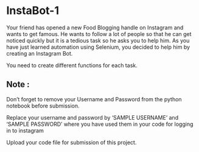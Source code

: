 # InstaBot-1

Your friend has opened a new Food Blogging handle on Instagram and wants to get famous. He wants to follow a lot of people so that he can get noticed quickly but it is a tedious task so he asks you to help him. As you have just learned automation using Selenium, you decided to help him by creating an Instagram Bot.

You need to create different functions for each task.

## Note :
Don’t forget to remove your Username and Password from the python notebook before submission.

Replace your username and password by ‘SAMPLE USERNAME’ and ‘SAMPLE PASSWORD’ where you have used them in your code for logging in to instagram

Upload your code file for submission of this project.
